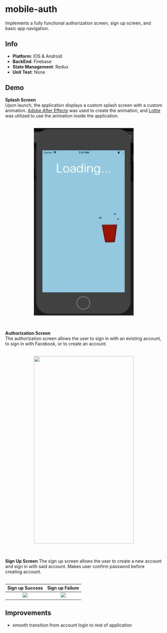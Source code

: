 # mobile-auth
Implements a fully functional authorization screen, sign up screen, and basic app navigation.

Info
---
* **Platform**: IOS & Android
* **BackEnd**: Firebase
* **State Management**: Redux
* **Unit Test**: None

Demo
----
**Splash Screen** <br /> 
Upon launch, the application displays a custom splash screen with a custom animation. [Adobe After Effects](https://www.adobe.com/products/aftereffects.html?gclid=Cj0KCQiApvbhBRDXARIsALnNoK3-pyDPV-avaNxGBfByOV7zkbPwivEcuKdT1BFedsVUP8HGvk9ZYckaAicEEALw_wcB&sdid=KKQOW&kw=semgeneric&mv=search&ef_id=Cj0KCQiApvbhBRDXARIsALnNoK3-pyDPV-avaNxGBfByOV7zkbPwivEcuKdT1BFedsVUP8HGvk9ZYckaAicEEALw_wcB:G:s&s_kwcid=AL!3085!3!301433668058!e!!g!!adobe%20after%20effects) was used to create the animation, and [Lottie](https://airbnb.design/lottie/) was utilized to use the animation inside the application. <br /><br /> 

<p align="center">
  <img src="https://github.com/wbrown22/mobile-auth/blob/master/demo/SplashScreen.gif" width="320px" height="600px" />
</p> 
<br /> 

**Authorization Screen** <br /> 
The authorization screen allows the user to sign in with an existing account, to sign in with Facebook, or to create an account. <br /> 
<br /> 

<p align="center">
  <img src="https://github.com/wbrown22/mobile-auth/blob/master/demo/Account_Login.gif" width="320px" height="600px" />
</p> 
<br /> 


**Sign Up Screen**
The sign up screen allows the user to create a new account and sign in with said account. Makes user confirm password before creating account. <br /><br /> 

Sign up Success             |  Sign up Failure
:--------------------------:|:--------------------------:
![](https://github.com/wbrown22/mobile-auth/blob/master/demo/Account_Create_Success.gif)  |  ![](https://github.com/wbrown22/mobile-auth/blob/master/demo/Create_Account_Fail.gif)

Improvements
---
* smooth transition from account login to rest of application
